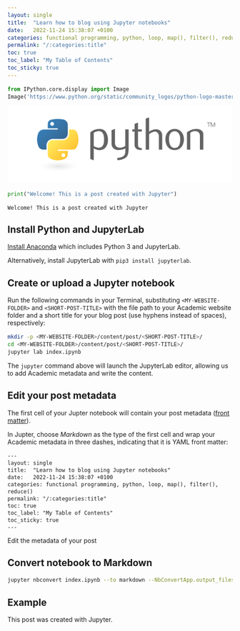 ```yaml
---
layout: single
title:  "Learn how to blog using Jupyter notebooks"
date:   2022-11-24 15:38:07 +0100
categories: functional programming, python, loop, map(), filter(), reduce()
permalink: "/:categories:title"
toc: true
toc_label: "My Table of Contents"
toc_sticky: true
---
```



```python
from IPython.core.display import Image
Image('https://www.python.org/static/community_logos/python-logo-master-v3-TM-flattened.png')
```




    
![png](./2022-11-24-writing_jupyter_blog_1_0.png)
    




```python
print("Welcome! This is a post created with Jupyter")
```

    Welcome! This is a post created with Jupyter


## Install Python and JupyterLab

[Install Anaconda](https://www.anaconda.com/distribution/#download-section) which includes Python 3 and JupyterLab.

Alternatively, install JupyterLab with `pip3 install jupyterlab`.

## Create or upload a Jupyter notebook

Run the following commands in your Terminal, substituting `<MY-WEBSITE-FOLDER>` and `<SHORT-POST-TITLE>` with the file path to your Academic website folder and a short title for your blog post (use hyphens instead of spaces), respectively:

```bash
mkdir -p <MY-WEBSITE-FOLDER>/content/post/<SHORT-POST-TITLE>/
cd <MY-WEBSITE-FOLDER>/content/post/<SHORT-POST-TITLE>/
jupyter lab index.ipynb
```

The `jupyter` command above will launch the JupyterLab editor, allowing us to add Academic metadata and write the content.

## Edit your post metadata

The first cell of your Jupter notebook will contain your post metadata ([front matter](https://sourcethemes.com/academic/docs/front-matter/)).

In Jupter, choose _Markdown_ as the type of the first cell and wrap your Academic metadata in three dashes, indicating that it is YAML front matter: 

```
---
layout: single
title:  "Learn how to blog using Jupyter notebooks"
date:   2022-11-24 15:38:07 +0100
categories: functional programming, python, loop, map(), filter(), reduce()
permalink: "/:categories:title"
toc: true
toc_label: "My Table of Contents"
toc_sticky: true
---
```

Edit the metadata of your post

## Convert notebook to Markdown

```bash
jupyter nbconvert index.ipynb --to markdown --NbConvertApp.output_files_dir=.
```

## Example

This post was created with Jupyter.


```python

```
